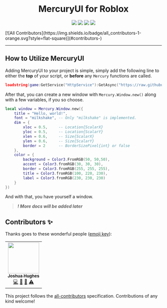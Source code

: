 <div align="center">
    <br />
    <p>
        <h1><strong>MercuryUI</strong> for Roblox</h1>
        <img src="https://img.shields.io/github/stars/PlutonusDev/MercuryUI.svg">
        <img src="https://img.shields.io/github/last-commit/PlutonusDev/MercuryUI.svg">
        <img src="http://hits.dwyl.io/PlutonusDev/MercuryUI.svg">
        <img src="https://github-size-badge.herokuapp.com/PlutonusDev/MercuryUI.svg">
    </p>
</div>
<!-- ALL-CONTRIBUTORS-BADGE:START - Do not remove or modify this section -->
[![All Contributors](https://img.shields.io/badge/all_contributors-1-orange.svg?style=flat-square)](#contributors-)
<!-- ALL-CONTRIBUTORS-BADGE:END -->

---

## How to Utilize MercuryUI

Adding MercuryUI to your project is simple, simply add the following line to either the **top** of your script, or **before** any `Mercury` functions are called.

```lua
loadstring(game:GetService("HttpService"):GetAsync("https://raw.githubusercontent.com/PlutonusDev/MercuryUI/master/MercuryUI.lua"))()
```

After that, you can create a new window with `Mercury.Window.new()` along with a few variables, if you so choose.
```lua
local window = Mercury.Window.new({
    title = "Hello, world!",
    font = "milkshake", -- Only "milkshake" is implemented.
    dim = {
        xloc = 0.5,     -- Location{ScalarX}
        yloc = 0.5,     -- Location{ScalarY}
        xlen = 0.6,     -- Size{ScalarX}
        ylen = 0.6,     -- Size{ScalarY}
        border = 2      -- BorderSizePixel{int} or false
    },
    color = {
        background = Color3.FromRGB(50, 50,50),
        accent = Color3.fromRGB(30, 30, 30),
        border = Color3.fromRGB(255, 255, 255),
        title = Color3.fromRGB(100, 220, 230),
        label = Color3.fromRGB(230, 230, 230)
    }
})
```
And with that, you have yourself a window.

> ***! More docs will be added later***

## Contributors ✨

Thanks goes to these wonderful people ([emoji key](https://allcontributors.org/docs/en/emoji-key)):

<!-- ALL-CONTRIBUTORS-LIST:START - Do not remove or modify this section -->
<!-- prettier-ignore-start -->
<!-- markdownlint-disable -->
<table>
  <tr>
    <td align="center"><a href="https://plutonus.codes/"><img src="https://avatars3.githubusercontent.com/u/46195982?v=4" width="100px;" alt=""/><br /><sub><b>Joshua Hughes</b></sub></a><br /><a href="https://github.com/PlutonusDev/MercuryUI/commits?author=PlutonusDev" title="Code">💻</a> <a href="#plugin-PlutonusDev" title="Plugin/utility libraries">🔌</a> <a href="#maintenance-PlutonusDev" title="Maintenance">🚧</a> <a href="https://github.com/PlutonusDev/MercuryUI/commits?author=PlutonusDev" title="Tests">⚠️</a></td>
  </tr>
</table>

<!-- markdownlint-enable -->
<!-- prettier-ignore-end -->
<!-- ALL-CONTRIBUTORS-LIST:END -->

This project follows the [all-contributors](https://github.com/all-contributors/all-contributors) specification. Contributions of any kind welcome!